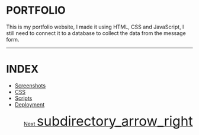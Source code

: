 # PORTFOLIO
This is my portfolio website, I made it using HTML, CSS and JavaScript, I still need to connect it to a database to collect the data from the message form.
<hr>
<link href="https://fonts.googleapis.com/icon?family=Material+Icons" rel="stylesheet">
<style>
    .buttons {
        display: flex;
        justify-content: right;
        align-items: center;
    }
</style>
<h1>INDEX</h1>
<ul>
    <li><a href="Screenshots.md">Screenshots</a></li>
    <li><a href="CSS.md">CSS</a></li>
    <li><a href="resources/js/index.js">Scripts</a></li>
    <li><a href="https://armandogg24.github.io/portfolio/">Deployment</a></li>
</ul>

<div class="buttons">
    <a href="Screenshots.md">
        Next <span style="font-size: 36px;" class="material-icons">subdirectory_arrow_right</span>
    </a>
</div>